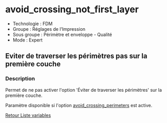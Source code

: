 # avoid_crossing_not_first_layer

* Technologie : FDM
* Groupe : Réglages de l'Impression
* Sous groupe : Périmètre et enveloppe - Qualité
* Mode : Expert

## Eviter de traverser les périmètres pas sur la première couche

### Description

Permet de ne pas activer l'option 'Éviter de traverser les périmètres' sur la première couche.

Paramètre disponible si l'option [avoid_crossing_perimeters](avoid_crossing_perimeters.md) est active.

[Retour Liste variables](variable_list.md)